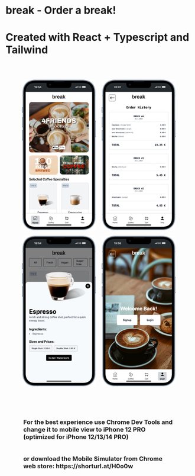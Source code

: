 # break - Order a break!

# Created with React + Typescript and Tailwind

<div style="display: flex; justify-content: center; align-items: center; gap: 1rem; flex-wrap: wrap; width: 100%; margin-top: 4rem">
  <img src="public/breakScreenshots/break-home.png" alt="Home" width="200" />
  <img src="public/breakScreenshots/break-lastorders.png" alt="Last orders" width="200" />
  <img src="public/breakScreenshots/break-productdetail.png" alt="Productdetail" width="200" />
  <img src="public/breakScreenshots/break-useraction.png" alt="Signup and Login page" width="200" />
</div>

<section  style="display: flex; flex-direction: column; justify-content: center; align-items: center; padding: 0 3rem; margin-top: 4rem">
    <h3>For the best experience use Chrome Dev Tools and change it to mobile view to iPhone 12 PRO (optimized for iPhone 12/13/14 PRO)</h3>
    <h3>or download the Mobile Simulator from Chrome web store: https://shorturl.at/H0o0w</h3>
</section>
